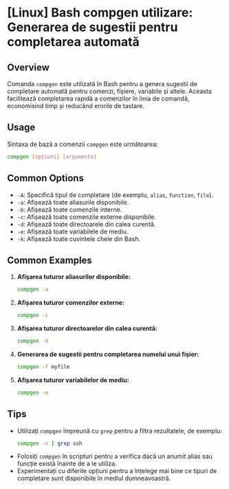 # [Linux] Bash compgen utilizare: Generarea de sugestii pentru completarea automată

## Overview
Comanda `compgen` este utilizată în Bash pentru a genera sugestii de completare automată pentru comenzi, fișiere, variabile și altele. Aceasta facilitează completarea rapidă a comenzilor în linia de comandă, economisind timp și reducând erorile de tastare.

## Usage
Sintaxa de bază a comenzii `compgen` este următoarea:

```bash
compgen [opțiuni] [argumente]
```

## Common Options
- `-A`: Specifică tipul de completare (de exemplu, `alias`, `function`, `file`).
- `-a`: Afișează toate aliasurile disponibile.
- `-b`: Afișează toate comenzile interne.
- `-c`: Afișează toate comenzile externe disponibile.
- `-d`: Afișează toate directoarele din calea curentă.
- `-e`: Afișează toate variabilele de mediu.
- `-k`: Afișează toate cuvintele cheie din Bash.

## Common Examples
1. **Afișarea tuturor aliasurilor disponibile:**
   ```bash
   compgen -a
   ```

2. **Afișarea tuturor comenzilor externe:**
   ```bash
   compgen -c
   ```

3. **Afișarea tuturor directoarelor din calea curentă:**
   ```bash
   compgen -d
   ```

4. **Generarea de sugestii pentru completarea numelui unui fișier:**
   ```bash
   compgen -f myfile
   ```

5. **Afișarea tuturor variabilelor de mediu:**
   ```bash
   compgen -e
   ```

## Tips
- Utilizați `compgen` împreună cu `grep` pentru a filtra rezultatele, de exemplu: 
  ```bash
  compgen -c | grep ssh
  ```
- Folosiți `compgen` în scripturi pentru a verifica dacă un anumit alias sau funcție există înainte de a le utiliza.
- Experimentați cu diferite opțiuni pentru a înțelege mai bine ce tipuri de completare sunt disponibile în mediul dumneavoastră.